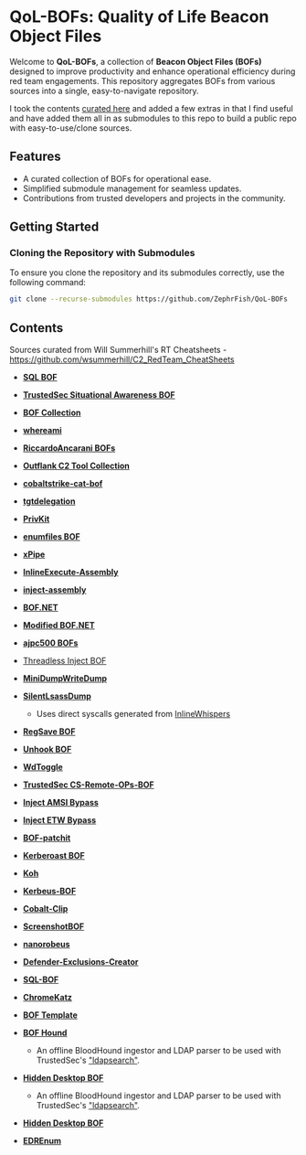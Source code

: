 # QoL-BOFs: Quality of Life Beacon Object Files

Welcome to **QoL-BOFs**, a collection of **Beacon Object Files (BOFs)** designed to improve productivity and enhance operational efficiency during red team engagements. This repository aggregates BOFs from various sources into a single, easy-to-navigate repository.

I took the contents [curated here](https://github.com/wsummerhill) and added a few extras in that I find useful and have added them all in as submodules to this repo to build a public repo with easy-to-use/clone sources.

## Features

- A curated collection of BOFs for operational ease.
- Simplified submodule management for seamless updates.
- Contributions from trusted developers and projects in the community.

## Getting Started

### Cloning the Repository with Submodules

To ensure you clone the repository and its submodules correctly, use the following command:

```bash
git clone --recurse-submodules https://github.com/ZephrFish/QoL-BOFs
```

## Contents
Sources curated from Will Summerhill's RT Cheatsheets - https://github.com/wsummerhill/C2_RedTeam_CheatSheets
- [**SQL BOF**](https://github.com/CCob/SQL-BOF)
- [**TrustedSec Situational Awareness BOF**](https://github.com/trustedsec/CS-Situational-Awareness-BOF)
- [**BOF Collection**](https://github.com/rvrsh3ll/BOF_Collection)
- [**whereami**](https://github.com/boku7/whereami)
- [**RiccardoAncarani BOFs**](https://github.com/RiccardoAncarani/BOFs)
- [**Outflank C2 Tool Collection**](https://github.com/outflanknl/C2-Tool-Collection)
- [**cobaltstrike-cat-bof**](https://github.com/tvgdb/cobaltstrike-cat-bof)
- [**tgtdelegation**](https://github.com/sliverarmory/tgtdelegation)
- [**PrivKit**](https://github.com/mertdas/PrivKit)
- [**enumfiles BOF**](https://github.com/wsummerhill/BOF-enumfiles)
- [**xPipe**](https://github.com/boku7/xPipe)
- [**InlineExecute-Assembly**](https://github.com/anthemtotheego/InlineExecute-Assembly)
- [**inject-assembly**](https://github.com/kyleavery/inject-assembly)
- [**BOF.NET**](https://github.com/CCob/BOF.NET)
- [**Modified BOF.NET**](https://github.com/williamknows/BOF.NET/tree/main)
- [**ajpc500 BOFs**](https://github.com/ajpc500/BOFs)
- [Threadless Inject BOF](https://github.com/iilegacyyii/ThreadlessInject-BOF)
- [**MiniDumpWriteDump**](https://github.com/rookuu/BOFs)
- [**SilentLsassDump**](https://github.com/josephkingstone/BOFs-2/)
    - Uses direct syscalls generated from [InlineWhispers](https://github.com/outflanknl/InlineWhispers)
- [**RegSave BOF**](https://github.com/EncodeGroup/BOF-RegSave)
- [**Unhook BOF**](https://github.com/rsmudge/unhook-bof)
- [**WdToggle**](https://github.com/outflanknl/WdToggle)
- [**TrustedSec CS-Remote-OPs-BOF**](https://github.com/trustedsec/CS-Remote-OPs-BOF)
- [**Inject AMSI Bypass**](https://github.com/boku7/injectAmsiBypass)
- [**Inject ETW Bypass**](https://github.com/boku7/injectEtwBypass)
- [**BOF-patchit**](https://github.com/ScriptIdiot/BOF-patchit/)
- [**Kerberoast BOF**](https://github.com/cube0x0/BofRoast)
- [**Koh**](https://github.com/GhostPack/Koh)
- [**Kerbeus-BOF**](https://github.com/RalfHacker/Kerbeus-BOF)
- [**Cobalt-Clip**](https://github.com/DallasFR/Cobalt-Clip)
- [**ScreenshotBOF**](https://github.com/CodeXTF2/ScreenshotBOF)
- [**nanorobeus**](https://github.com/wavvs/nanorobeus)
- [**Defender-Exclusions-Creator**](https://github.com/EspressoCake/Defender-Exclusions-Creator-BOF)
- [**SQL-BOF**](https://github.com/Tw1sm/SQL-BOF)
- [**ChromeKatz**](https://github.com/Meckazin/ChromeKatz)
- [**BOF Template**](https://github.com/Cobalt-Strike/bof_template)
- [**BOF Hound**](https://github.com/fortalice/bofhound)
    - An offline BloodHound ingestor and LDAP parser to be used with TrustedSec's ["ldapsearch"](https://github.com/trustedsec/CS-Situational-Awareness-BOF).
- [**Hidden Desktop BOF**](https://github.com/WKL-Sec/HiddenDesktop)

    - An offline BloodHound ingestor and LDAP parser to be used with TrustedSec's ["ldapsearch"](https://github.com/trustedsec/CS-Situational-Awareness-BOF).
- [**Hidden Desktop BOF**](https://github.com/WKL-Sec/HiddenDesktop)
- [**EDREnum**](https://github.com/mlcsec/EDRenum-BOF)
